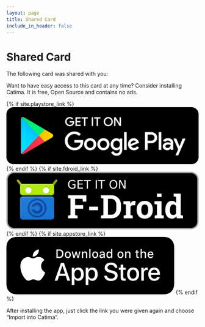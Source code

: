 ```yaml
---
layout: page
title: Shared Card
include_in_header: false
---
```


# Shared Card

The following card was shared with you:

<div id="sharedCardInfo" class="cardStyle">
    <strong id="sharedCardInfoStore"></strong>
    <p><canvas id="sharedCardInfoBarcode"></canvas></p>
    <div id="sharedCardInfoCardID"></div>
    <div id="sharedCardInfoBalance"></div>
    <div id="sharedCardInfoExpiry"></div>
    <div id="sharedCardInfoNote"></div>
</div>

Want to have easy access to this card at any time? Consider installing Catima. It is free, Open Source and contains no ads.

<div>
    {% if site.playstore_link %}
        <a class="playStoreLink" href="{{site.playstore_link}}"><img class="playStore" src="/assets/playstore.png"></a>
    {% endif %}
    {% if site.fdroid_link %}
        <a class="fdroidLink" href="{{site.fdroid_link}}"><img class="fdroid" src="/assets/fdroid.png"></a>
    {% endif %}
    {% if site.appstore_link %}
        <a class="appStoreLink" href="{{site.appstore_link}}"><img class="appStore" src="/assets/appstore.png"></a>
    {% endif %}
</div>

After installing the app, just click the link you were given again and choose “Import into Catima”.

<script src="/assets/bwip-js-min.js"></script>
<script>
    var setField = function(fieldName, value) {
        document.getElementById(`sharedCardInfo${fieldName}`).innerText = value;
    }

    if (window.location.hash) {
        var parts = decodeURIComponent(window.location.hash.substring(1)).split("&");

        // Defaults
        var data = {
            "store": null,
            "cardid": null,
            "barcodeid": null,
            "barcodetype": null,
            "balancetype": "",
            "expiry": null
        };

        parts.forEach(function(part) {
            kv = part.split("=", 2);
            console.log(kv);
            key = kv[0];
            value = decodeURIComponent(kv[1].replace(/\+/g, " "));
            console.log(key);
            console.log(value);

            data[key] = value;
        });

        innerHTML = [];
        if (data['store'] != null) {
            setField("Store", data["store"]);
        };
        if (data['barcodetype'] != null) {
            catimaToBwipMap = {
                "AZTEC": "azteccode",
                "CODABAR": "rationalizedCodabar",
                "CODE_39": "code39",
                "CODE_93": "code93",
                "CODE_128": "code128",
                "DATA_MATRIX": "datamatrix",
                "EAN_8": "ean8",
                "EAN_13": "ean13",
                "ITF": "interleaved2of5",
                "MAXICODE": "maxicode",
                "PDF_417": "pdf417",
                "QR_CODE": "qrcode",
                "RSS_14": "databarexpanded",
                "RSS_EXPANDED": "databarexpanded",
                "UPC_A": "upca",
                "UPC_E": "upce"
            }

            try {
                bwipjs.toCanvas(document.getElementById('sharedCardInfoBarcode'), {
                    bcid: catimaToBwipMap[data["barcodetype"]],
                    text: data["barcodeid"] ?? data["cardid"],
                    includetext: false,
                    backgroundcolor: "ffffff",
                    padding: 2
                });
            } catch (e) {
                // `e` may be a string or Error object
            }
        }

        if (data['cardid'] != null) {
            setField("CardID", data["cardid"]);
        };
        if (data['balance'] != null) {
            setField("Balance", `${data["balance"]} ${data["balancetype"]}`);
        };
        if (data['expiry'] != null) {
            setField("Expiry", new Date(parseInt(data["expiry"])).toLocaleDateString())
        };
        if (data['note'] != null) {
            setField("Note", data["note"]); 
        }
    }
</script>